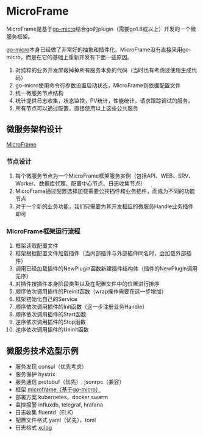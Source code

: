 # MicroFrame

MicroFrame是基于[go-micro](https://github.com/micro/go-micro)结合go的plugin（需要go1.8或以上）开发的一个微服务框架。

[go-micro](https://github.com/micro/go-micro)本身已经做了非常好的抽象和插件化。MicroFrame没有直接采用go-micro，而是在它的基础上重新开发有下面一些原因。
1. 对纯粹的业务开发屏蔽掉掉所有服务本身的代码（当时也有考虑过使用生成代码）
2. go-micro使用命令行参数设置启动状态，MicroFrame则依据配置文件
3. 统一微服务节点结构
4. 统计提供日志收集，状态监控，PV统计，性能统计，请求跟踪调试的服务。
5. 所有节点可以通过配置，直接使用以上这些公共服务

## 微服务架构设计
[MicroFrame](http://github.com/neverlee/microframe/raw/master/docs/MicroFrame.png)

### 节点设计
1. 每个微服务节点为一个MicroFrame框架服务实例（包括API、WEB、SRV、Worker、数据库代理、配置中心节点、日志收集节点）
2. MicroFrame通过配置选择加载需要公共插件和业务插件，而成为不同的功能节点
3. 对于一个新的业务功能，我们只需要为其开发相应的微服务Handle业务插件即可

### MicroFrame框架运行流程
1. 框架读取配置文件
2. 框架根据配置文件加载插件（当内部插件与外部插件同名时，会加载外部插件）
3. 调用已经加载插件的NewPlugin函数新建插件结构体（插件的NewPlugin调用无序）
4. 对插件按插件本身阶段类型以及在配置文件中的位置进行排序
5. 顺序依次调用插件的Preinit函数（wrap操作需要在这一步增加）
6. 框架初始化自己的Service
7. 顺序依次调用插件的Init函数（这一步注册业务Handle）
8. 顺序依次调用插件的Start函数
9. 逆序依次调用插件的Stop函数
10. 逆序依次调用插件的Uninit函数

## 微服务技术选型示例
* 服务发现 consul（优先考虑）
* 服务保护 hystrix
* 服务通信 protobuf（优先）, jsonrpc（兼容）
* 框架 [microframe（基于go-micro）](https://github.com/neverlee/microframe)
* 部署方案 kubernetes，docker swarm
* 监控报警 influxdb, telegraf, hrafana
* 日志收集 fluentd（ELK）
* 配置文件格式 yaml（优先），toml
* 日志格式 [xclog](https://github.com/neverlee/xclog/go)

